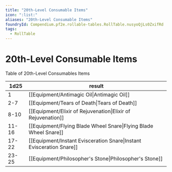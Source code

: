 ```yaml
---
title: "20th-Level Consumable Items"
icon: ":list:"
aliases: "20th-Level Consumable Items"
foundryId: Compendium.pf2e.rollable-tables.RollTable.nusyoQjLs0ZxifRd
tags:
  - RollTable
---
```


# 20th-Level Consumable Items
<p>Table of 20th-Level Consumables Items</p>

| 1d25 | result |
|------|--------|
| 1 | [[Equipment/Antimagic Oil\|Antimagic Oil]] |
| 2-7 | [[Equipment/Tears of Death\|Tears of Death]] |
| 8-10 | [[Equipment/Elixir of Rejuvenation\|Elixir of Rejuvenation]] |
| 11-16 | [[Equipment/Flying Blade Wheel Snare\|Flying Blade Wheel Snare]] |
| 17-22 | [[Equipment/Instant Evisceration Snare\|Instant Evisceration Snare]] |
| 23-25 | [[Equipment/Philosopher's Stone\|Philosopher's Stone]] |
